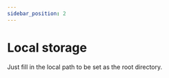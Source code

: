 ```yaml
---
sidebar_position: 2
---
```


# Local storage

Just fill in the local path to be set as the root directory.